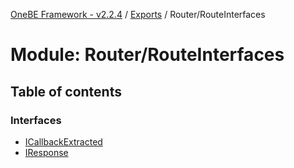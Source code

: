 [OneBE Framework - v2.2.4](../README.md) / [Exports](../modules.md) / Router/RouteInterfaces

# Module: Router/RouteInterfaces

## Table of contents

### Interfaces

- [ICallbackExtracted](../interfaces/Router_RouteInterfaces.ICallbackExtracted.md)
- [IResponse](../interfaces/Router_RouteInterfaces.IResponse.md)
